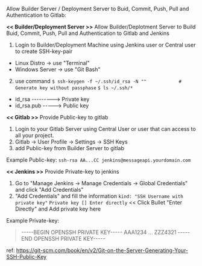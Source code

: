 Allow Builder Server / Deployment Server to Buid, Commit, Push, Pull and Authentication to Gitlab:

**<< Builder/Deployment Server >>**
Allow Builder/Deplotment Server to Build Buid, Commit, Push, Pull and Authentication to Gitlab and Jenkins
1. Login to Builder/Deployment Machine using Jenkins user or Central user to create SSH-key-pair
* Linux Distro -> use "Terminal"
* Windows Server -> use "Git Bash"

2. use command
`$ ssh-keygen -f ~/.ssh/id_rsa -N ""            # Generate key without passphase`
`$ ls ~/.ssh/*`
- id_rsa ---------> Private key
- id_rsa.pub -----> Public key

**<< Gitlab >>**
Provide Public-key to gitlab
1. Login to your Gitlab Server using Central User or user that can access to all your project.
2. Gitlab -> User Profile -> Settings -> SSH Keys
3. add Public-key from Builder Server to gitlab

Example Public-key: `ssh-rsa AA...CC jenkins@messageapi.yourdomain.com`

**<< Jenkins >>**
Provide Private-key to jenkins
1. Go to "Manage Jenkins -> Manage Credentials -> Global Credentials" and click "Add Credentials"
2. "Add Credentials" and fill the information
`kind: "SSH Username with private key"`
`Private key [] Enter directly` << Click Bullet "Enter Directly" and Add private key here

Example Private-key:
>-----BEGIN OPENSSH PRIVATE KEY-----
>AAA1234
>...
>ZZZ4321
>-----END OPENSSH PRIVATE KEY-----


ref: https://git-scm.com/book/en/v2/Git-on-the-Server-Generating-Your-SSH-Public-Key